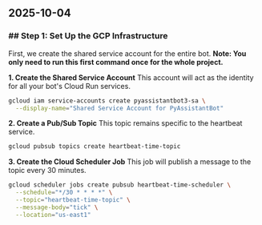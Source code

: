 ## 2025-10-04

### \#\# Step 1: Set Up the GCP Infrastructure

First, we create the shared service account for the entire bot. **Note: You only need to run this first command once for the whole project.**

**1. Create the Shared Service Account**
This account will act as the identity for all your bot's Cloud Run services.

```bash
gcloud iam service-accounts create pyassistantbot3-sa \
  --display-name="Shared Service Account for PyAssistantBot"
```

**2. Create a Pub/Sub Topic**
This topic remains specific to the heartbeat service.

```bash
gcloud pubsub topics create heartbeat-time-topic
```

**3. Create the Cloud Scheduler Job**
This job will publish a message to the topic every 30 minutes.

```bash
gcloud scheduler jobs create pubsub heartbeat-time-scheduler \
  --schedule="*/30 * * * *" \
  --topic="heartbeat-time-topic" \
  --message-body="tick" \
  --location="us-east1"
```
